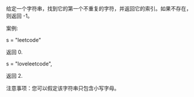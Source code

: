 给定一个字符串，找到它的第一个不重复的字符，并返回它的索引。如果不存在，则返回 -1。

案例:

s = "leetcode"

返回 0.

s = "loveleetcode",

返回 2.
 

注意事项：您可以假定该字符串只包含小写字母。

